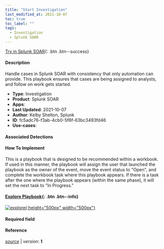 ```yaml
---
title: "Start Investigation"
last_modified_at: 2021-10-07
toc: true
toc_label: ""
tags:
  - Investigation
  - Splunk SOAR
---
```


[Try in Splunk SOAR](https://www.splunk.com/en_us/software/splunk-security-orchestration-and-automation.html){: .btn .btn--success}

#### Description

Handle cases in Splunk SOAR with consistency that only automation can provide. This playbook ensures that cases are being assigned to analysts, and follow on work gets started.

- **Type**: Investigation
- **Product**: Splunk SOAR
- **Apps**: 
- **Last Updated**: 2021-10-07
- **Author**: Kelby Shelton, Splunk
- **ID**: fc5adc76-f3ab-4cb0-5f6f-63bc3493fd46
- **Use-cases**:

#### Associated Detections


#### How To Implement
This is a playbook that is designed to be recommended within a workbook. If used in this manner, the playbook will assign the user that launched the playbook as the owner of the event, move the event status to &#34;Open&#34;, and complete the workbook task where this playbook appears. If there is a task after the one where the playbook appears (within the same phase), it will set the next task to &#34;In Progress.&#34;


#### [Explore Playbook](https://splunk.github.io/soar-playbook-viewer/?playbook=https://raw.githubusercontent.com/phantomcyber/playbooks/latest/start_investigation.json){: .btn .btn--info}

[![explore](https://raw.githubusercontent.com/splunk/security_content/develop/playbooks/start_investigation.png){:height="500px" width="500px"}](https://splunk.github.io/soar-playbook-viewer/?playbook=https://raw.githubusercontent.com/phantomcyber/playbooks/latest/start_investigation.json)

#### Required field


#### Reference



[*source*](https://github.com/splunk/security_content/tree/develop/playbooks/start_investigation.yml) \| *version*: **1**